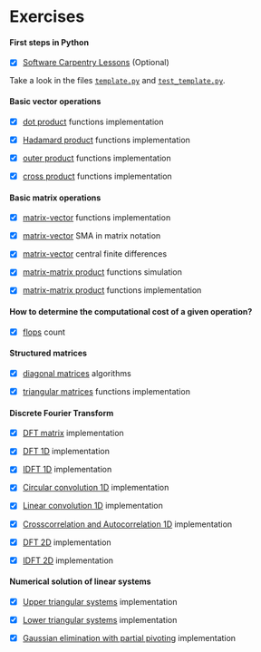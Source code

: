 # Exercises

#### First steps in Python

- [x] [Software Carpentry Lessons](https://github.com/birocoles/Disciplina-metodos-computacionais/tree/main/Content/first_steps_Python#software-carpentry-lesson) (Optional)

Take a look in the files [`template.py`](https://github.com/birocoles/Disciplina-metodos-computacionais/blob/main/Content/template.py) and [`test_template.py`](https://github.com/birocoles/Disciplina-metodos-computacionais/blob/main/Content/test_template.py).

#### Basic vector operations

- [x] [dot product](https://nbviewer.jupyter.org/github/birocoles/Disciplina-metodos-computacionais/blob/main/Content/dot.ipynb#Exercise) functions implementation

- [x] [Hadamard product](https://nbviewer.jupyter.org/github/birocoles/Disciplina-metodos-computacionais/blob/main/Content/hadamard.ipynb#Exercise) functions implementation

- [x] [outer product](https://nbviewer.jupyter.org/github/birocoles/Disciplina-metodos-computacionais/blob/main/Content/outer.ipynb#Exercise) functions implementation

- [x] [cross product](https://nbviewer.jupyter.org/github/birocoles/Disciplina-metodos-computacionais/blob/main/Content/cross.ipynb#Exercise) functions implementation

#### Basic matrix operations

- [x] [matrix-vector](https://nbviewer.jupyter.org/github/birocoles/Disciplina-metodos-computacionais/blob/main/Content/matrix-vector.ipynb#Exercise-1) functions implementation

- [x] [matrix-vector](https://nbviewer.jupyter.org/github/birocoles/Disciplina-metodos-computacionais/blob/main/Content/matrix-vector.ipynb#Exercise-2) SMA in matrix notation

- [x] [matrix-vector](https://nbviewer.jupyter.org/github/birocoles/Disciplina-metodos-computacionais/blob/main/Content/matrix-vector.ipynb#Exercise-3) central finite differences


- [x] [matrix-matrix product](https://nbviewer.jupyter.org/github/birocoles/Disciplina-metodos-computacionais/blob/main/Content/matrix-matrix.ipynb) functions simulation

- [x] [matrix-matrix product](https://nbviewer.jupyter.org/github/birocoles/Disciplina-metodos-computacionais/blob/main/Content/matrix-matrix.ipynb#Exercise) functions implementation

#### How to determine the computational cost of a given operation?

- [x] [flops](https://nbviewer.jupyter.org/github/birocoles/Disciplina-metodos-computacionais/blob/main/Content/flops.ipynb#Exercise) count

#### Structured matrices

- [x] [diagonal matrices](https://nbviewer.jupyter.org/github/birocoles/Disciplina-metodos-computacionais/blob/main/Content/diagonal_matrices_part1.ipynb#Exercise) algorithms

- [x] [triangular matrices](https://nbviewer.jupyter.org/github/birocoles/Disciplina-metodos-computacionais/blob/main/Content/triangular_matrices_part1.ipynb#Exercise-2) functions implementation

#### Discrete Fourier Transform

- [x] [DFT matrix](https://nbviewer.jupyter.org/github/birocoles/Disciplina-metodos-computacionais/blob/main/Content/fourier_1D_4.ipynb#Exercise-1) implementation

- [x] [DFT 1D](https://nbviewer.jupyter.org/github/birocoles/Disciplina-metodos-computacionais/blob/main/Content/fourier_1D_4.ipynb#Exercise-2) implementation

- [x] [IDFT 1D](https://nbviewer.jupyter.org/github/birocoles/Disciplina-metodos-computacionais/blob/main/Content/fourier_1D_4.ipynb#Exercise-3) implementation

- [x] [Circular convolution 1D](https://nbviewer.jupyter.org/github/birocoles/Disciplina-metodos-computacionais/blob/main/Content/convolution_correlation_1D_1.ipynb#Exercise-1) implementation

- [x] [Linear convolution 1D](https://nbviewer.jupyter.org/github/birocoles/Disciplina-metodos-computacionais/blob/main/Content/convolution_correlation_1D_1.ipynb#Exercise-2) implementation

- [x] [Crosscorrelation and Autocorrelation 1D](https://nbviewer.jupyter.org/github/birocoles/Disciplina-metodos-computacionais/blob/main/Content/convolution_correlation_1D_1.ipynb#Exercise-3) implementation

- [x] [DFT 2D](https://nbviewer.jupyter.org/github/birocoles/Disciplina-metodos-computacionais/blob/main/Content/fourier_2D.ipynb#Exercise-1) implementation

- [x] [IDFT 2D](https://nbviewer.jupyter.org/github/birocoles/Disciplina-metodos-computacionais/blob/main/Content/fourier_2D.ipynb#Exercise-2) implementation


#### Numerical solution of linear systems

- [x] [Upper triangular systems](https://nbviewer.jupyter.org/github/birocoles/Disciplina-metodos-computacionais/blob/main/Content/triangular_systems.ipynb#Exercise-1) implementation

- [x] [Lower triangular systems](https://nbviewer.jupyter.org/github/birocoles/Disciplina-metodos-computacionais/blob/main/Content/triangular_systems.ipynb#Exercise-2) implementation

- [x] [Gaussian elimination with partial pivoting](https://nbviewer.jupyter.org/github/birocoles/Disciplina-metodos-computacionais/blob/main/Content/gauss-elim-pivoting.ipynb#Exercise-1) implementation

